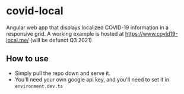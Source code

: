 # covid-local
Angular web app that displays localized COVID-19 information in a responsive grid.  A working example is hosted at https://www.covid19-local.me/ (will be defunct Q3 2021)

## How to use

- Simply pull the repo down and serve it.
- You'll need your own google api key, and you'll need to set it in `environment.dev.ts`

